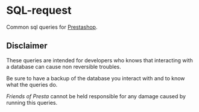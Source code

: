 # SQL-request

Common sql queries for [Prestashop](https://www.prestashop.com/).

## Disclaimer

These queries are intended for developers who knows that interacting with a database can cause non reversible troubles.

Be sure to have a backup of the database you interact with and to know what the queries do.

_Friends of Presta_ cannot be held responsible for any damage caused by running this queries.
